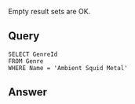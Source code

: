 Empty result sets are OK.

## Query

    SELECT GenreId
    FROM Genre
    WHERE Name = 'Ambient Squid Metal'

## Answer

